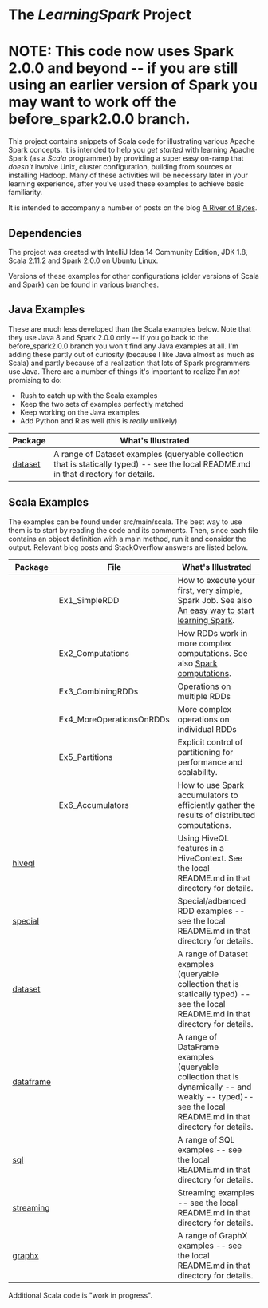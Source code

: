 # The _LearningSpark_ Project

# NOTE: This code now uses Spark 2.0.0 and beyond -- if you are still using an earlier version of Spark you may want to work off the before_spark2.0.0 branch.

This project contains snippets of Scala code for illustrating various
Apache Spark concepts. It is
intended to help you _get started_ with learning Apache Spark (as a _Scala_ programmer) by providing a super easy on-ramp that _doesn't_ involve Unix, cluster configuration, building from sources or
installing Hadoop. Many of these activities will be necessary later in your
learning experience, after you've used these examples to achieve basic familiarity.

It is intended to accompany a number of posts on the blog
[A River of Bytes](http://www.river-of-bytes.com).

## Dependencies

The project was created with IntelliJ Idea 14 Community Edition,
JDK 1.8, Scala 2.11.2 and Spark 2.0.0 on Ubuntu Linux.

Versions of these examples for other configurations (older versions of Scala and Spark) can be found in various branches.

## Java Examples

These are much less developed than the Scala examples below.
Note that they use Java 8 and Spark 2.0.0 only -- if you go back to the before_spark2.0.0 branch
you won't find any Java examples at all. I'm adding these partly out of curiosity (because I like Java
almost as much as Scala) and partly because of a realization that lots of Spark programmers use Java.
There are a number of things it's important to realize I'm *not* promising to do:
* Rush to catch up with the Scala examples
* Keep the two sets of examples perfectly matched
* Keep working on the Java examples
* Add Python and R as well (this is _really_ unlikely)

| Package | What's Illustrated    |
|---------|-----------------------|
| [dataset](src/main/java/dataset) | A range of Dataset examples (queryable collection that is statically typed) -- see the local README.md in that directory for details. |


## Scala Examples

The examples can be found under src/main/scala. The best way to use them is to start by reading the code and its comments. Then, since each file contains an object definition with a main method, run it and consider the output. Relevant blog posts and StackOverflow answers are listed below. 

| Package | File                  | What's Illustrated    |
|---------|-----------------------|-----------------------|
|         | Ex1_SimpleRDD         | How to execute your first, very simple, Spark Job. See also [An easy way to start learning Spark](http://www.river-of-bytes.com/2014/11/an-easy-way-to-start-learning-spark.html).
|         | Ex2_Computations      | How RDDs work in more complex computations. See also [Spark computations](http://www.river-of-bytes.com/2014/11/spark-computations.html). |
|         | Ex3_CombiningRDDs     | Operations on multiple RDDs |
|         | Ex4_MoreOperationsOnRDDs | More complex operations on individual RDDs |
|         | Ex5_Partitions        | Explicit control of partitioning for performance and scalability. |
|         | Ex6_Accumulators | How to use Spark accumulators to efficiently gather the results of distributed computations. |
| [hiveql](src/main/scala/hiveql)  |  | Using HiveQL features in a HiveContext. See the local README.md in that directory for details. |
| [special](src/main/scala/special) |  | Special/adbanced RDD examples -- see the local README.md in that directory for details. |
| [dataset](src/main/scala/dataset) |  | A range of Dataset examples (queryable collection that is statically typed) -- see the local README.md in that directory for details. |
| [dataframe](src/main/scala/dataframe) |  | A range of DataFrame examples (queryable collection that is dynamically -- and weakly -- typed)-- see the local README.md in that directory for details. |
| [sql](src/main/scala/sql) | | A range of SQL examples -- see the local README.md in that directory for details.  |
| [streaming](src/main/scala/streaming) | | Streaming examples -- see the local README.md in that directory for details.  |
| [graphx](src/main/scala/graphx) | | A range of GraphX examples -- see the local README.md in that directory for details. |


Additional Scala code is "work in progress". 
